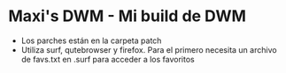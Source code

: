 # Maxi's DWM - Mi build de DWM

- Los parches están en la carpeta patch
- Utiliza surf, qutebrowser y firefox. Para el primero necesita un archivo de favs.txt en .surf para acceder a los favoritos
